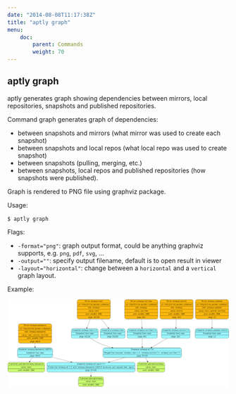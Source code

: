 ```yaml
---
date: "2014-08-08T11:17:38Z"
title: "aptly graph"
menu:
    doc:
        parent: Commands
        weight: 70
---
```


aptly graph
-----------

aptly generates graph showing dependencies between mirrors, local repositories,
snapshots and published repositories.
 

Command graph generates graph of dependencies:

* between snapshots and mirrors (what mirror was used to create each snapshot)
* between snapshots and local repos (what local repo was used to create snapshot)
* between snapshots (pulling, merging, etc.)
* between snapshots, local repos and published repositories (how snapshots were published).

Graph is rendered to PNG file using graphviz package.

Usage:

    $ aptly graph

Flags:

-   `-format="png"`: graph output format, could be anything graphviz supports, e.g. `png`, `pdf`, `svg`, ...
-   `-output=""`: specify output filename, default is to open result in viewer
-   `-layout="horizontal"`: change between a `horizontal` and a `vertical` graph layout.

Example:

<a href="/img/graphfull.png"><img src="/img/graph.png" alt="Example graph from aptly graph (horizontal)" class="img-responsive"></a>


